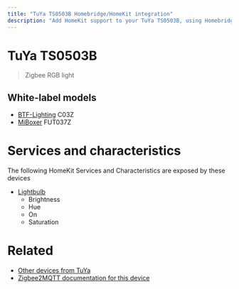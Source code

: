 ```yaml
---
title: "TuYa TS0503B Homebridge/HomeKit integration"
description: "Add HomeKit support to your TuYa TS0503B, using Homebridge, Zigbee2MQTT and homebridge-z2m."
---
```

<!---
This file has been GENERATED using src/docgen/docgen.ts
DO NOT EDIT THIS FILE MANUALLY!
-->
# TuYa TS0503B
> Zigbee RGB light


## White-label models
* [BTF-Lighting](../index.md#btf-lighting) C03Z
* [MiBoxer](../index.md#miboxer) FUT037Z

# Services and characteristics
The following HomeKit Services and Characteristics are exposed by
these devices

* [Lightbulb](../../light.md)
  * Brightness
  * Hue
  * On
  * Saturation


# Related
* [Other devices from TuYa](../index.md#tuya)
* [Zigbee2MQTT documentation for this device](https://www.zigbee2mqtt.io/devices/TS0503B.html)